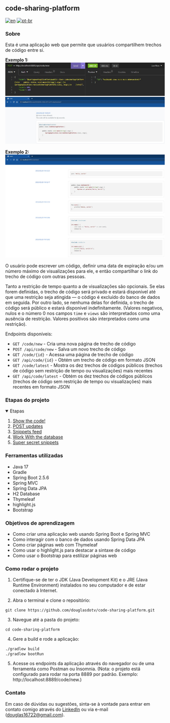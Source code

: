 ## code-sharing-platform

[![en](https://img.shields.io/badge/lang-en-red.svg)](https://github.com/douglasdotv/code-sharing-platform/blob/master/README.md)
[![pt-br](https://img.shields.io/badge/lang-pt--br-green.svg)](https://github.com/douglasdotv/code-sharing-platform/blob/master/README.pt-br.md)

### Sobre
Esta é uma aplicação web que permite que usuários compartilhem trechos de código entre si.

**Exemplo 1:**
![Screenshot 1](./screenshots/codesharingplatform1.jpg)
![Screenshot 2](./screenshots/codesharingplatform2.jpg)

**Exemplo 2:**
![Screenshot 3](./screenshots/codesharingplatform3.jpg)

O usuário pode escrever um código, definir uma data de expiração e/ou um número máximo de visualizações para ele, e então compartilhar o link do trecho de código com outras pessoas.

Tanto a restrição de tempo quanto a de visualizações são opcionais.
Se elas forem definidas, o trecho de código será privado e estará disponível até que uma restrição seja atingida — o código é excluído do banco de dados em seguida.
Por outro lado, se nenhuma delas for definida, o trecho de código será público e estará disponível indefinitamente.
(Valores negativos, nulos e o número 0 nos campos `time` e `views` são interpretados como uma ausência de restrição. Valores positivos são interpretados como uma restrição).

Endpoints disponíveis:

* `GET /code/new` - Cria uma nova página de trecho de código
* `POST /api/code/new` - Salva um novo trecho de código
* `GET /code/{id}` - Acessa uma página de trecho de código
* `GET /api/code/{id}` - Obtém um trecho de código em formato JSON
* `GET /code/latest` - Mostra os dez trechos de códigos públicos (trechos de código sem restrição de tempo ou visualizações) mais recentes
* `GET /api/code/latest` - Obtém os dez trechos de códigos públicos (trechos de código sem restrição de tempo ou visualizações) mais recentes em formato JSON

### Etapas do projeto
<details open="open">
  <summary>Etapas</summary>
  <ol>
  <li><a href="https://hyperskill.org/projects/130/stages/692/implement">Show the code!</a></li>
  <li><a href="https://hyperskill.org/projects/130/stages/693/implement">POST updates</a></li>
  <li><a href="https://hyperskill.org/projects/130/stages/694/implement">Snippets feed</a></li>
  <li><a href="https://hyperskill.org/projects/130/stages/695/implement">Work With the database</a></li>
  <li><a href="https://hyperskill.org/projects/130/stages/696/implement">Super secret snippets</a></li>
  </ol>
</details>

### Ferramentas utilizadas
* Java 17
* Gradle
* Spring Boot 2.5.6
* Spring MVC
* Spring Data JPA
* H2 Database
* Thymeleaf
* highlight.js
* Bootstrap

### Objetivos de aprendizagem
* Como criar uma aplicação web usando Spring Boot e Spring MVC
* Como interagir com o banco de dados usando Spring Data JPA
* Como criar páginas web com Thymeleaf
* Como usar o highlight.js para destacar a sintaxe de código
* Como usar o Bootstrap para estilizar páginas web

### Como rodar o projeto

1. Certifique-se de ter o JDK (Java Development Kit) e o JRE (Java Runtime Environment) instalados no seu computador e de estar conectado à Internet.

2. Abra o terminal e clone o repositório:
```
git clone https://github.com/douglasdotv/code-sharing-platform.git
```

3. Navegue até a pasta do projeto:
```
cd code-sharing-platform
```

4. Gere a build e rode a aplicação:
```
./gradlew build
./gradlew bootRun
```

5. Acesse os endpoints da aplicação através do navegador ou de uma ferramenta como Postman ou Insomnia.
   (Nota: o projeto está configurado para rodar na porta 8889 por padrão. Exemplo: http://localhost:8889/code/new.)

### Contato
Em caso de dúvidas ou sugestões, sinta-se à vontade para entrar em contato comigo através do [LinkedIn](https://www.linkedin.com/in/douglasdotv/) ou via e-mail (douglas16722@gmail.com).